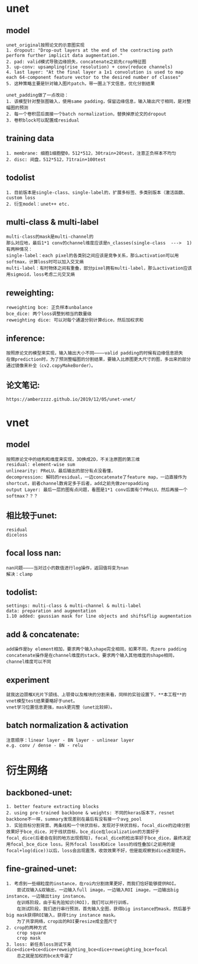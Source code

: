 # unet
## model
    unet_original按照论文的示意图实现
    1. dropout: "Drop-out layers at the end of the contracting path perform further implicit data augmentation."
    2. pad: valid模式导致边缘损失，concatenate之前先crop特征图
    3. up-conv: upsampling(rise resolution) + conv(reduce channels)
    4. last layer: "At the final layer a 1x1 convolution is used to map each 64-component feature vector to the desired number of classes"
    5. 这种策略主要是针对输入图片patch，带一圈上下文信息，优化分割结果
    
    unet_padding做了一点改动：
    1. 该模型针对整张图输入，使用same padding，保留边缘信息，输入输出尺寸相同，是对整幅图的预测
    2. 每一个卷积层后面接一个batch normalization，替换掉原论文的dropout
    3. 卷积block可以配置成residual

## training data
    1. membrane: 细胞1细胞壁0，512*512，30train+20test，注意正负样本不均匀
    2. disc: 间盘，512*512，71train+100test

## todolist
    1. 目前版本是single-class、single-label的，扩展多标签、多类别版本（激活函数、custom loss
    2. 衍生model：unet++ etc.

## multi-class & multi-label
    multi-class的mask是multi-channel的
    那么对应地，最后1*1 conv的channel维度应该是n_classes(single-class  --->  1)
    有两种情况：
    single-label：each pixel的各类别之间应该是竞争关系，那么activation可以用softmax，计算loss时可以加入交叉熵
    multi-label：有时物体之间有重叠，部分pixel拥有multi-label，那么activation应该用sigmoid，loss考虑二元交叉熵

## reweighting:
    reweighting bce: 正负样本unbalance
    bce_dice: 两个loss调整到相当的数量级
    reweighting dice: 可以对每个通道分别计算dice，然后加权求和

## inference:
    按照原论文的模型来实现，输入输出大小不同————valid padding的时候有边缘信息损失
    在做prediction时，为了预测整幅图的分割结果，要输入比原图更大尺寸的图，多出来的部分通过镜像来补全（cv2.copyMakeBorder）。

## 论文笔记:
    https://amberzzzz.github.io/2019/12/05/unet-vnet/




# vnet
## model
    按照原论文中的结构和维度来实现，3D换成2D，不关注原图的第三维
    residual: element-wise sum
    unlinearity: PReLU，最后输出的部分有点没看懂，
    decompression: 解码的residual，一边concatenate了feature map，一边直接作为shortcut，前者channel数肯定多于后者，add之前先做zeropadding
    output Layer: 最后一层的图有点问题，看图是1*1 conv后面有个PReLU，然后再接一个softmax？？？

## 相比较于unet:
    residual
    diceloss

## focal loss nan:
    nan问题————当对过小的数值进行log操作，返回值将变为nan
    解决：clamp

## todolist:
    settings: multi-class & multi-channel & multi-label
    data: preparation and augmentation
    1.10 added: gaussian mask for line objects and shift&flip augmentation

## add & concatenate:
    add操作是by element相加，要求两个输入shape完全相同，如果不同，先zero padding
    concatenate操作是在channel维度的stack，要求两个输入其他维度的shape相同，channel维度可以不同

## experiment
    就我这边颈椎X光片下颌线、上颚骨以及椎块的分割来看，同样的实验设置下，**本工程**的vnet模型test结果要略好于unet。
    vnet学习位置信息更强，mask更完整（unet比较碎）。

## batch normalization & activation
    注意顺序：linear layer - BN layer - unlinear layer
    e.g. conv / dense - BN - relu


# 衍生网络
## backboned-unet:
    1. better feature extracting blocks
    2. using pre-trained backbone & weights: 不同的keras版本下，resnet backbone不一样，summary发现差别在最后有没有接一个avg_pool
    3. 实验目标分割背景、两条线和一个块状目标，发现对于块状目标，focal_dice的边缘分割效果好于bce_dice，对于线状目标，bce_dice在localization的方面好于focal_dice(后者会在别的地方出现假阳)，focal_dice的检出率好于bce_dice，最终决定用focal_bce_dice loss。另外focal loss和dice loss的线性叠加(之前用的是focal+log(dice))以后，loss会出现震荡，收敛效果不好，但是能观察到dice逐渐提升。

## fine-grained-unet:
    1. 考虑到一些细粒度的instance，在roi内分割效果更好，而我们恰好能够提供ROI。
        尝试双输入&双输出，一边输入full image，一边输入ROI image，一边输出big instance，一边输出tiny instance。
        在训练阶段，由于有先验知识(ROI)，我们可以并行训练，
        在测试阶段，我们进行串行预测，首先输入全图，获得big instance的mask，然后基于big mask获得ROI输入，获得tiny instance mask。
        为了共享网络，crop出的ROI要resize成全图尺寸
    2. crop的两种方式
        crop square
        crop mask
    3. loss: 新任务loss测试下来dice<dice+bce<dice+reweighting_bce<dice+reweighting_bce+focal
        总之就是加权的bce太牛逼了




